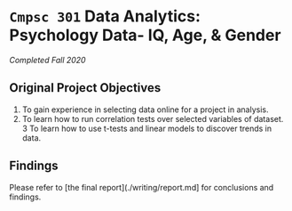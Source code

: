# `Cmpsc 301` Data Analytics: Psychology Data- IQ, Age, & Gender
_Completed Fall 2020_

## Original Project Objectives

 1. To gain experience in selecting data online for a project in analysis.
 2. To learn how to run correlation tests over selected variables of dataset.
 3  To learn how to use t-tests and linear models to discover trends in data.
 
 ## Findings
 
 Please refer to [the final report](./writing/report.md] for conclusions and findings.
